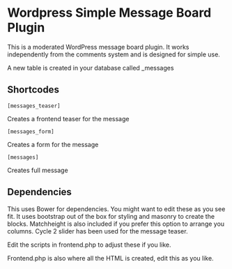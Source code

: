 # Wordpress Simple Message Board Plugin

This is a moderated WordPress message board plugin. It works independently from the comments system and is designed for simple use. 

A new table is created in your database called _messages

## Shortcodes

``` [messages_teaser] ```

Creates a frontend teaser for the message

``` [messages_form] ```

Creates a form for the message

``` [messages] ```

Creates full message

## Dependencies

This uses Bower for dependencies. You might want to edit these as you see fit. It uses bootstrap out of the box for styling and masonry to create the blocks. Matchheight is also included if you prefer this option to arrange you columns. Cycle 2 slider has been used for the message teaser.

Edit the scripts in frontend.php to adjust these if you like.

Frontend.php is also where all the HTML is created, edit this as you like.
